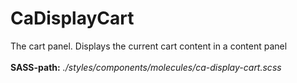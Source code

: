 # CaDisplayCart

The cart panel. Displays the current cart content in a content panel<br><br> **SASS-path:** _./styles/components/molecules/ca-display-cart.scss_

